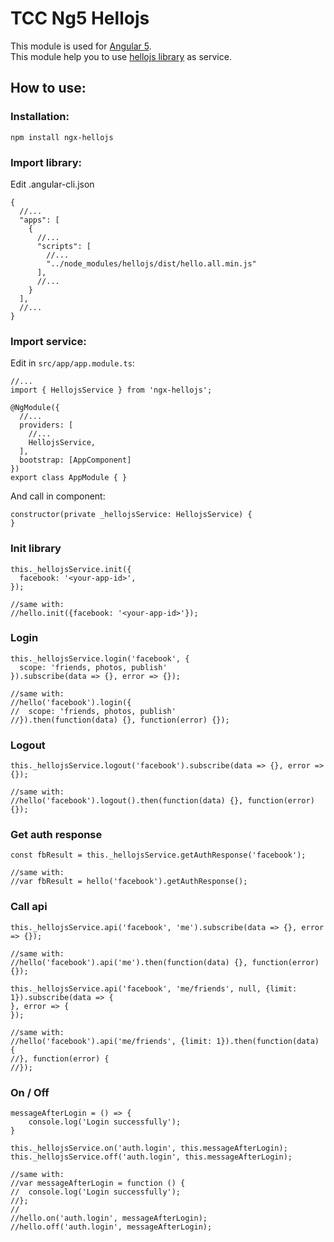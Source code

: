 # TCC Ng5 Hellojs

This module is used for [Angular 5](https://angular.io/).  
This module help you to use [hellojs library](https://adodson.com/hello.js) as service.


How to use:
-------------
### Installation:
```
npm install ngx-hellojs
```

### Import library:
Edit .angular-cli.json
```
{
  //...
  "apps": [
    {
      //...
      "scripts": [
        //...
        "../node_modules/hellojs/dist/hello.all.min.js"
      ],
      //...
    }
  ],
  //...
}
```
    
### Import service:
Edit in `src/app/app.module.ts`:
```
//...
import { HellojsService } from 'ngx-hellojs';

@NgModule({
  //...
  providers: [
    //...
    HellojsService,
  ],
  bootstrap: [AppComponent]
})
export class AppModule { }
```

And call in component:
```
constructor(private _hellojsService: HellojsService) {
}
```

### Init library
```
this._hellojsService.init({
  facebook: '<your-app-id>',
});
 
//same with:
//hello.init({facebook: '<your-app-id>'});
```

### Login
```
this._hellojsService.login('facebook', {
  scope: 'friends, photos, publish'
}).subscribe(data => {}, error => {});
 
//same with:
//hello('facebook').login({
//  scope: 'friends, photos, publish'
//}).then(function(data) {}, function(error) {});
```

### Logout
```
this._hellojsService.logout('facebook').subscribe(data => {}, error => {});
 
//same with:
//hello('facebook').logout().then(function(data) {}, function(error) {});
```

### Get auth response
```
const fbResult = this._hellojsService.getAuthResponse('facebook');
 
//same with:
//var fbResult = hello('facebook').getAuthResponse();
```

### Call api
```
this._hellojsService.api('facebook', 'me').subscribe(data => {}, error => {});
 
//same with:
//hello('facebook').api('me').then(function(data) {}, function(error) {});
```

```
this._hellojsService.api('facebook', 'me/friends', null, {limit: 1}).subscribe(data => {
}, error => {
});
 
//same with:
//hello('facebook').api('me/friends', {limit: 1}).then(function(data) {
//}, function(error) {
//});
```

### On / Off
```
messageAfterLogin = () => {
    console.log('Login successfully');
}

this._hellojsService.on('auth.login', this.messageAfterLogin);
this._hellojsService.off('auth.login', this.messageAfterLogin);
 
//same with:
//var messageAfterLogin = function () {
//  console.log('Login successfully');
//};
//
//hello.on('auth.login', messageAfterLogin);
//hello.off('auth.login', messageAfterLogin);
```
